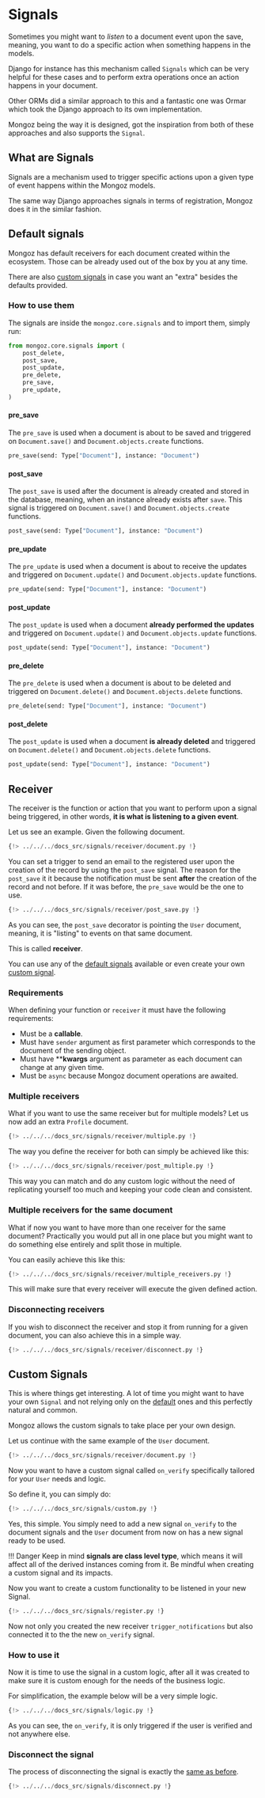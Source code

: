 # Signals

Sometimes you might want to *listen* to a document event upon the save, meaning, you want to do a
specific action when something happens in the models.

Django for instance has this mechanism called `Signals` which can be very helpful for these cases
and to perform extra operations once an action happens in your document.

Other ORMs did a similar approach to this and a fantastic one was Ormar which took the Django approach
to its own implementation.

Mongoz being the way it is designed, got the inspiration from both of these approaches and also
supports the `Signal`.

## What are Signals

Signals are a mechanism used to trigger specific actions upon a given type of event happens within
the Mongoz models.

The same way Django approaches signals in terms of registration, Mongoz does it in the similar fashion.

## Default signals

Mongoz has default receivers for each document created within the ecosystem. Those can be already used
out of the box by you at any time.

There are also [custom signals](#custom-signals) in case you want an "extra" besides the defaults
provided.

### How to use them

The signals are inside the `mongoz.core.signals` and to import them, simply run:

``` python
from mongoz.core.signals import (
    post_delete,
    post_save,
    post_update,
    pre_delete,
    pre_save,
    pre_update,
)
```

#### pre_save

The `pre_save` is used when a document is about to be saved and triggered on `Document.save()` and
`Document.objects.create` functions.

```python
pre_save(send: Type["Document"], instance: "Document")
```

#### post_save

The `post_save` is used after the document is already created and stored in the database, meaning,
when an instance already exists after `save`. This signal is triggered on `Document.save()` and
`Document.objects.create` functions.

```python
post_save(send: Type["Document"], instance: "Document")
```

#### pre_update

The `pre_update` is used when a document is about to receive the updates and triggered on `Document.update()`
and `Document.objects.update` functions.

```python
pre_update(send: Type["Document"], instance: "Document")
```

#### post_update

The `post_update` is used when a document **already performed the updates** and triggered on `Document.update()`
and `Document.objects.update` functions.

```python
post_update(send: Type["Document"], instance: "Document")
```

#### pre_delete

The `pre_delete` is used when a document is about to be deleted and triggered on `Document.delete()`
and `Document.objects.delete` functions.

```python
pre_delete(send: Type["Document"], instance: "Document")
```

#### post_delete

The `post_update` is used when a document **is already deleted** and triggered on `Document.delete()`
and `Document.objects.delete` functions.

```python
post_update(send: Type["Document"], instance: "Document")
```

## Receiver

The receiver is the function or action that you want to perform upon a signal being triggered,
in other words, **it is what is listening to a given event**.

Let us see an example. Given the following document.

```python
{!> ../../../docs_src/signals/receiver/document.py !}
```

You can set a trigger to send an email to the registered user upon the creation of the record by
using the `post_save` signal. The reason for the `post_save` it it because the notification must
be sent **after** the creation of the record and not before. If it was before, the `pre_save` would
be the one to use.

```python hl_lines="11-12"
{!> ../../../docs_src/signals/receiver/post_save.py !}
```

As you can see, the `post_save` decorator is pointing the `User` document, meaning, it is "listing"
to events on that same document.

This is called **receiver**.

You can use any of the [default signals](#default-signals) available or even create your own
[custom signal](#custom-signals).

### Requirements

When defining your function or `receiver` it must have the following requirements:

* Must be a **callable**.
* Must have `sender` argument as first parameter which corresponds to the document of the sending object.
* Must have ****kwargs** argument as parameter as each document can change at any given time.
* Must be `async` because Mongoz document operations are awaited.

### Multiple receivers

What if you want to use the same receiver but for multiple models? Let us now add an extra `Profile`
document.

```python
{!> ../../../docs_src/signals/receiver/multiple.py !}
```

The way you define the receiver for both can simply be achieved like this:

```python hl_lines="11"
{!> ../../../docs_src/signals/receiver/post_multiple.py !}
```

This way you can match and do any custom logic without the need of replicating yourself too much and
keeping your code clean and consistent.

### Multiple receivers for the same document

What if now you want to have more than one receiver for the same document? Practically you would put all
in one place but you might want to do something else entirely and split those in multiple.

You can easily achieve this like this:

```python
{!> ../../../docs_src/signals/receiver/multiple_receivers.py !}
```

This will make sure that every receiver will execute the given defined action.


### Disconnecting receivers

If you wish to disconnect the receiver and stop it from running for a given document, you can also
achieve this in a simple way.

```python hl_lines="20 23"
{!> ../../../docs_src/signals/receiver/disconnect.py !}
```

## Custom Signals

This is where things get interesting. A lot of time you might want to have your own `Signal` and
not relying only on the [default](#default-signals) ones and this perfectly natural and common.

Mongoz allows the custom signals to take place per your own design.

Let us continue with the same example of the `User` document.

```python
{!> ../../../docs_src/signals/receiver/document.py !}
```

Now you want to have a custom signal called `on_verify` specifically tailored for your `User` needs
and logic.

So define it, you can simply do:

```python hl_lines="17"
{!> ../../../docs_src/signals/custom.py !}
```

Yes, this simple. You simply need to add a new signal `on_verify` to the document signals and the
`User` document from now on has a new signal ready to be used.

!!! Danger
    Keep in mind **signals are class level type**, which means it will affect all of the derived
    instances coming from it. Be mindful when creating a custom signal and its impacts.

Now you want to create a custom functionality to be listened in your new Signal.

```python hl_lines="21 30"
{!> ../../../docs_src/signals/register.py !}
```

Now not only you created the new receiver `trigger_notifications` but also connected it to the
the new `on_verify` signal.

### How to use it

Now it is time to use the signal in a custom logic, after all it was created to make sure it is
custom enough for the needs of the business logic.

For simplification, the example below will be a very simple logic.

```python hl_lines="17"
{!> ../../../docs_src/signals/logic.py !}
```

As you can see, the `on_verify`, it is only triggered if the user is verified and not anywhere else.

### Disconnect the signal

The process of disconnecting the signal is exactly the [same as before](#disconnecting-receivers).

```python hl_lines="10"
{!> ../../../docs_src/signals/disconnect.py !}
```
